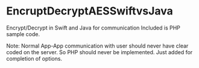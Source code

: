 # EncruptDecryptAESSwiftvsJava
Encrypt/Decrypt in Swift and Java for communication
Included is PHP sample code.

Note: Normal App-App communication with user should never have clear coded on the server.
So PHP should never be implemented.
Just added for completion of options.
